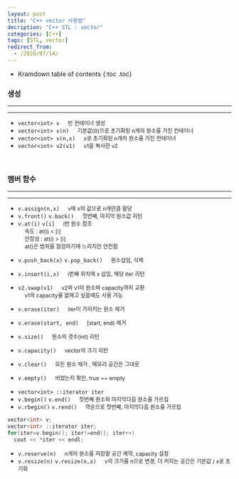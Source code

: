 ```yaml
---
layout: post
title: "C++ vector 사용법"
decription: "C++ STL : vector"
categories: [C++]
tags: [STL, vector]
redirect_from:
  - /2020/07/14/
---
```

  <style>
    .margin{
      font-size:12px;
      margin-left:15px;
    }
    .nomargin{
      font-size:12px;
    }
    .space{
      margin:-10px 0;
    }
  </style>

* Kramdown table of contents
{:toc .toc}

### 생성

-----------------
-----------------

* `vector<int> v`   <span class="margin">빈 컨테이너 생성</span>    
* `vector<int> v(n)`  <span class="margin">기본값(0)으로 초기화된 n개의 원소를 가진 컨테이너 </span>   
* `vector<int> v(n,x)`  <span class="margin">x로 초기화된 n개의 원소를 가진 컨테이너 </span>    
* `vector<int> v2(v1)`  <span class="margin">v1을 복사한 v2  </span>    

<br/>

### 멤버 함수

--------------
--------------

* `v.assign(n,x)` <span class="margin">v에 x의 값으로 n개만큼 할당</span> 
* `v.front()` `v.back()` <span class="margin">첫번째, 마지막 원소값 리턴</span> <br>
* `v.at(i)` `v[i]` <span class="margin">i번 원소 참조</span>    
  <span class="margin">속도 : at(i) < [i]</span>    
  <span class="margin">안정성 : at(i) > [i] </span>    
  <span class="margin">at()은 범위를 점검하기에 느리지만 안전함</span>    

<span class="space"></span>

* `v.push_back(x)` `v.pop_back()` <span class="margin">원소삽입, 삭제</span>    
* `v.insert(i,x)` <span class="margin">i번째 위치에 x 삽입, 해당 iter 리턴</span>    
* `v2.swap(v1)` <span class="margin">v2와 v1의 원소와 capacity까지 교환</span>    
  <span class="margin">v1의 capacity를 없애고 싶을때도 사용 가능</span>    

* `v.erase(iter)` <span class="margin">iter이 가리키는 원소 제거</span>    
* `v.erase(start, end)` <span class="margin"> [start, end) 제거</span>    

<span class="space"></span>

* `v.size()`   <span class="margin">원소의 갯수(int) 리턴</span>    
* `v.capacity()` <span class="margin">vector의 크기 리턴</span>    

* `v.clear()`  <span class="margin">모든 원소 제거 , 메모리 공간은 그대로</span>     
* `v.empty()` <span class="margin"> 비었는지 확인, true == empty</span>     

<span class="space"></span>

* `vector<int> ::iterator iter`
* `v.begin()` `v.end()` <span class="margin">첫번째 원소와 마지막다음 원소를 가르킴</span> 
* `v.rbegin()` `v.rend()`<span class="margin"> 역순으로 첫번째, 마지막다음 원소를 가르킴 </span>    

~~~ c++
vector<int> v;
vector<int> ::iterator iter;
for(iter=v.begin(); iter!=end(); iter++)
  cout << *iter << endl;
~~~

* `v.reserve(n)` <span class="margin"> n개의 원소를 저장할 공간 예약, capacity 설정 </span>
* `v.resize(n)` `v.resize(n,x)` <span class="margin"> v의 크기를 n으로 변경, 더 커지는 공간은 기본값 / x로 초기화 </span><br/>